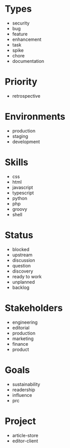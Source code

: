 # Types
- security
- bug
- feature
- enhancement
- task
- spike
- chore
- documentation

# Priority
- retrospective

# Environments
- production
- staging
- development

# Skills
- css
- html
- javascript
- typescript
- python
- php
- groovy
- shell

# Status
- blocked
- upstream
- discussion
- question
- discovery
- ready to work
- unplanned
- backlog

# Stakeholders
- engineering
- editorial
- production
- marketing
- finance
- product

# Goals
- sustainability
- readership
- influence
- prc

# Project
- article-store
- editor-client